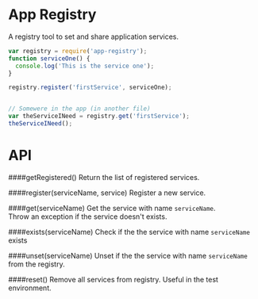 # App Registry

A registry tool to set and share application services.


```javascript
var registry = require('app-registry');
function serviceOne() {
  console.log('This is the service one');
}

registry.register('firstService', serviceOne);


// Somewere in the app (in another file)
var theServiceINeed = registry.get('firstService');
theServiceINeed();
```


# API
####getRegistered()
Return the list of registered services.


####register(serviceName, service)
Register a new service.


####get(serviceName)
Get the service with name `serviceName`.<br>
Throw an exception if the service doesn't exists.

####exists(serviceName)
Check if the the service with name `serviceName` exists

####unset(serviceName)
Unset if the the service with name `serviceName` from the registry.

####reset()
Remove all services from registry. Useful in the test environment.

